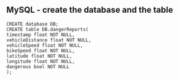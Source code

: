 ## MySQL - create the database and the table
```
CREATE database DB;
CREATE table DB.dangerReports(
timestamp float NOT NULL,
vehicleDistance float NOT NULL,
vehicleSpeed float NOT NULL,
bikeSpeed float NOT NULL,
latitude float NOT NULL,
longitude float NOT NULL,
dangerous bool NOT NULL
);
```
